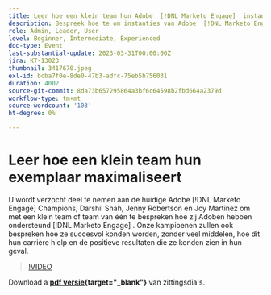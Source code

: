 ```yaml
---
title: Leer hoe een klein team hun Adobe  [!DNL Marketo Engage]  instantie maximaliseert
description: Bespreek hoe te om instanties van Adobe  [!DNL Marketo Engage]  met een klein team of team van te steunen.
role: Admin, Leader, User
level: Beginner, Intermediate, Experienced
doc-type: Event
last-substantial-update: 2023-03-31T00:00:00Z
jira: KT-13023
thumbnail: 3417670.jpeg
exl-id: bcba7f0e-8de0-47b3-adfc-75eb5b756031
duration: 4002
source-git-commit: 8da73b657295864a3bf6c64598b2fbd664a2379d
workflow-type: tm+mt
source-wordcount: '103'
ht-degree: 0%

---
```


# Leer hoe een klein team hun exemplaar maximaliseert

U wordt verzocht deel te nemen aan de huidige Adobe [!DNL Marketo Engage] Champions, Darshil Shah, Jenny Robertson en Joy Martinez om met een klein team of team van één te bespreken hoe zij Adoben hebben ondersteund [!DNL Marketo Engage] . Onze kampioenen zullen ook bespreken hoe ze succesvol konden worden, zonder veel middelen, hoe dit hun carrière hielp en de positieve resultaten die ze konden zien in hun geval.

>[!VIDEO](https://video.tv.adobe.com/v/3417670/?quality=12&learn=on)

Download a **[pdf versie](assets/small-team-instance.pdf){target="_blank"}** van zittingsdia&#39;s.
